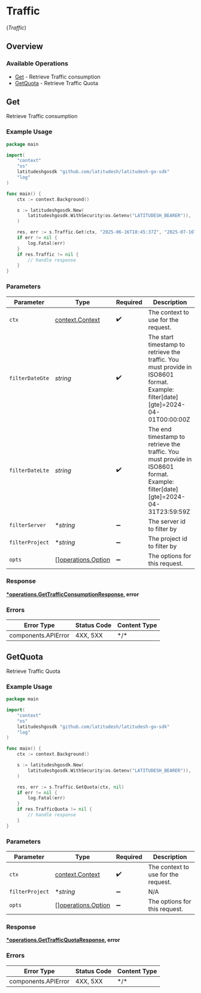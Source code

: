 # Traffic
(*Traffic*)

## Overview

### Available Operations

* [Get](#get) - Retrieve Traffic consumption
* [GetQuota](#getquota) - Retrieve Traffic Quota

## Get

Retrieve Traffic consumption

### Example Usage

<!-- UsageSnippet language="go" operationID="get-traffic-consumption" method="get" path="/traffic" -->
```go
package main

import(
	"context"
	"os"
	latitudeshgosdk "github.com/latitudesh/latitudesh-go-sdk"
	"log"
)

func main() {
    ctx := context.Background()

    s := latitudeshgosdk.New(
        latitudeshgosdk.WithSecurity(os.Getenv("LATITUDESH_BEARER")),
    )

    res, err := s.Traffic.Get(ctx, "2025-06-16T18:45:37Z", "2025-07-16T18:45:37Z", latitudeshgosdk.Pointer("sv_kjQwdEMXdYNVP"), latitudeshgosdk.Pointer("proj_AW6Q2D9lqKLpr"))
    if err != nil {
        log.Fatal(err)
    }
    if res.Traffic != nil {
        // handle response
    }
}
```

### Parameters

| Parameter                                                                                                                        | Type                                                                                                                             | Required                                                                                                                         | Description                                                                                                                      |
| -------------------------------------------------------------------------------------------------------------------------------- | -------------------------------------------------------------------------------------------------------------------------------- | -------------------------------------------------------------------------------------------------------------------------------- | -------------------------------------------------------------------------------------------------------------------------------- |
| `ctx`                                                                                                                            | [context.Context](https://pkg.go.dev/context#Context)                                                                            | :heavy_check_mark:                                                                                                               | The context to use for the request.                                                                                              |
| `filterDateGte`                                                                                                                  | *string*                                                                                                                         | :heavy_check_mark:                                                                                                               | The start timestamp to retrieve the traffic. You must provide in ISO8601 format. Example: filter[date][gte]=2024-04-01T00:00:00Z |
| `filterDateLte`                                                                                                                  | *string*                                                                                                                         | :heavy_check_mark:                                                                                                               | The end timestamp to retrieve the traffic. You must provide in ISO8601 format. Example: filter[date][gte]=2024-04-31T23:59:59Z   |
| `filterServer`                                                                                                                   | **string*                                                                                                                        | :heavy_minus_sign:                                                                                                               | The server id to filter by                                                                                                       |
| `filterProject`                                                                                                                  | **string*                                                                                                                        | :heavy_minus_sign:                                                                                                               | The project id to filter by                                                                                                      |
| `opts`                                                                                                                           | [][operations.Option](../../models/operations/option.md)                                                                         | :heavy_minus_sign:                                                                                                               | The options for this request.                                                                                                    |

### Response

**[*operations.GetTrafficConsumptionResponse](../../models/operations/gettrafficconsumptionresponse.md), error**

### Errors

| Error Type          | Status Code         | Content Type        |
| ------------------- | ------------------- | ------------------- |
| components.APIError | 4XX, 5XX            | \*/\*               |

## GetQuota

Retrieve Traffic Quota

### Example Usage

<!-- UsageSnippet language="go" operationID="get-traffic-quota" method="get" path="/traffic/quota" -->
```go
package main

import(
	"context"
	"os"
	latitudeshgosdk "github.com/latitudesh/latitudesh-go-sdk"
	"log"
)

func main() {
    ctx := context.Background()

    s := latitudeshgosdk.New(
        latitudeshgosdk.WithSecurity(os.Getenv("LATITUDESH_BEARER")),
    )

    res, err := s.Traffic.GetQuota(ctx, nil)
    if err != nil {
        log.Fatal(err)
    }
    if res.TrafficQuota != nil {
        // handle response
    }
}
```

### Parameters

| Parameter                                                | Type                                                     | Required                                                 | Description                                              |
| -------------------------------------------------------- | -------------------------------------------------------- | -------------------------------------------------------- | -------------------------------------------------------- |
| `ctx`                                                    | [context.Context](https://pkg.go.dev/context#Context)    | :heavy_check_mark:                                       | The context to use for the request.                      |
| `filterProject`                                          | **string*                                                | :heavy_minus_sign:                                       | N/A                                                      |
| `opts`                                                   | [][operations.Option](../../models/operations/option.md) | :heavy_minus_sign:                                       | The options for this request.                            |

### Response

**[*operations.GetTrafficQuotaResponse](../../models/operations/gettrafficquotaresponse.md), error**

### Errors

| Error Type          | Status Code         | Content Type        |
| ------------------- | ------------------- | ------------------- |
| components.APIError | 4XX, 5XX            | \*/\*               |
